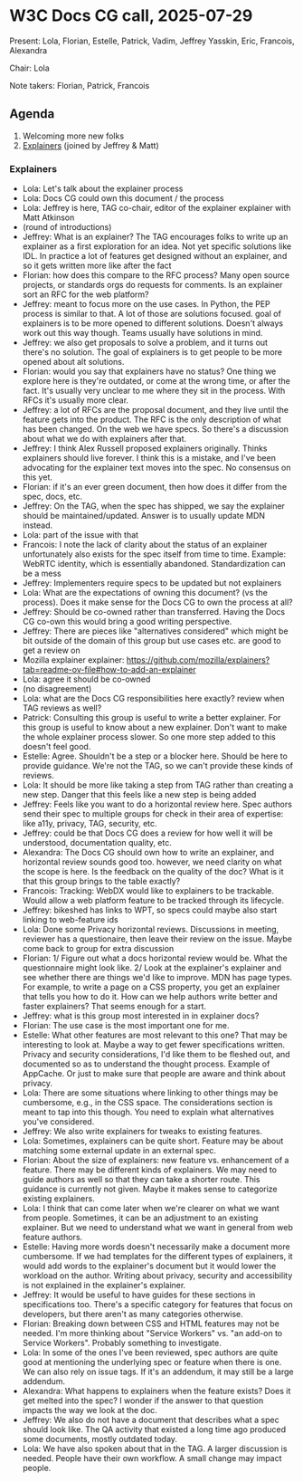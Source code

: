 # W3C Docs CG call, 2025-07-29

Present: Lola, Florian, Estelle, Patrick, Vadim, Jeffrey Yasskin, Eric, Francois, Alexandra

Chair: Lola

Note takers: Florian, Patrick, Francois

## Agenda

1. Welcoming more new folks
2. [Explainers](https://w3ctag.github.io/explainer-explainer/) (joined by Jeffrey & Matt)

### Explainers

- Lola: Let's talk about the explainer process
- Lola: Docs CG could own this document / the process
- Lola: Jeffrey is here, TAG co-chair, editor of the explainer explainer with Matt Atkinson
- (round of introductions)
- Jeffrey: What is an explainer? The TAG encourages folks to write up an explainer as a first exploration for an idea. Not yet specific solutions like IDL. In practice a lot of features get designed without an explainer, and so it gets written more like after the fact
- Florian: how does this compare to the RFC process? Many open source projects, or standards orgs do requests for comments. Is an explainer sort an RFC for the web platform?
- Jeffrey: meant to focus more on the use cases. In Python, the PEP process is similar to that. A lot of those are solutions focused. goal of explainers is to be more opened to different solutions. Doesn't always work out this way though. Teams usually have solutions in mind.
- Jeffrey: we also get proposals to solve a problem, and it turns out there's no solution. The goal of explainers is to get people to be more opened about alt solutions.
- Florian: would you say that explainers have no status? One thing we explore here is they're outdated, or come at the wrong time, or after the fact. It's usually very unclear to me where they sit in the process. With RFCs it's usually more clear.
- Jeffrey: a lot of RFCs are the proposal document, and they live until the feature gets into the product. The RFC is the only description of what has been changed. On the web we have specs. So there's a discussion about what we do with explainers after that.
- Jeffrey:  I think Alex Russell proposed explainers originally. Thinks explainers should live forever. I think this is a mistake, and I've been advocating for the explainer text moves into the spec. No consensus on this yet.
- Florian: if it's an ever green document, then how does it differ from the spec, docs, etc.
- Jeffrey: On the TAG, when the spec has shipped, we say the explainer should be maintained/updated. Answer is to usually update MDN instead.
- Lola: part of the issue with that
- Francois: I note the lack of clarity about the status of an explainer unfortunately also exists for the spec itself from time to time. Example: WebRTC identity, which is essentially abandoned. Standardization can be a mess
- Jeffrey: Implementers require specs to be updated but not explainers
- Lola: What are the expectations of owning this document? (vs the process). Does it make sense for the Docs CG to own the process at all?
- Jeffrey: Should be co-owned rather than transferred. Having the Docs CG co-own this would bring a good writing perspective.
- Jeffrey: There are pieces like "alternatives considered" which might be bit outside of the domain of this group but use cases etc. are good to get a review on
- Mozilla explainer explainer: https://github.com/mozilla/explainers?tab=readme-ov-file#how-to-add-an-explainer
- Lola: agree it should be co-owned
- (no disagreement)
- Lola: what are the Docs CG responsibilities here exactly? review when TAG reviews as well?
- Patrick: Consulting this group is useful to write a better explainer. For this group is useful to know about a new explainer. Don't want to make the whole explainer process slower. So one more step added to this doesn't feel good.
- Estelle: Agree. Shouldn't be a step or a blocker here. Should be here to provide guidance. We're not the TAG, so we can't provide these kinds of reviews.
- Lola: It should be more like taking a step from TAG rather than creating a new step. Danger that this feels like a new step is being added
- Jeffrey: Feels like you want to do a horizontal review here. Spec authors send their spec to multiple groups for check in their area of expertise: like a11y, privacy, TAG, security, etc.
- Jeffrey: could be that Docs CG does a review for how well it will be understood, documentation quality, etc.
- Alexandra: The Docs CG should own how to write an explainer, and horizontal review sounds good too. however, we need clarity on what the scope is here. Is the feedback on the quality of the doc? What is it that this group brings to the table exactly?
- Francois: Tracking: WebDX would like to explainers to be trackable. Would allow a web platform feature to be tracked through its lifecycle.
- Jeffrey: bikeshed has links to WPT, so specs could maybe also start linking to web-feature ids
- Lola: Done some Privacy horizontal reviews. Discussions in meeting, reviewer has a questionaire, then leave their review on the issue. Maybe come back to group for extra discussion
- Florian: 1/ Figure out what a docs horizontal review would be. What the questionnaire might look like. 2/ Look at the explainer's explainer and see whether there are things we'd like to improve. MDN has page types. For example, to write a page on a CSS property, you get an explainer that tells you how to do it. How can we help authors write better and faster explainers? That seems enough for a start.
- Jeffrey: what is this group most interested in in explainer docs?
- Florian: The use case is the most important one for me.
- Estelle: What other features are most relevant to this one? That may be interesting to look at. Maybe a way to get fewer specifications written. Privacy and security considerations, I'd like them to be fleshed out, and documented so as to understand the thought process. Example of AppCache. Or just to make sure that people are aware and think about privacy.
- Lola: There are some situations where linking to other things may be cumbersome, e.g., in the CSS space. The considerations section is meant to tap into this though. You need to explain what alternatives you've considered.
- Jeffrey: We also write explainers for tweaks to existing features.
- Lola: Sometimes, explainers can be quite short. Feature may be about matching some external update in an external spec.
- Florian: About the size of explainers: new feature vs. enhancement of a feature. There may be different kinds of explainers. We may need to guide authors as well so that they can take a shorter route. This guidance is currently not given. Maybe it makes sense to categorize existing explainers.
- Lola: I think that can come later when we're clearer on what we want from people. Sometimes, it can be an adjustment to an existing explainer. But we need to understand what we want in general from web feature authors.
- Estelle: Having more words doesn't necessarily make a document more cumbersome. If we had templates for the different types of explainers, it would add words to the explainer's document but it would lower the workload on the author. Writing about privacy, security and accessibility is not explained in the explainer's explainer.
- Jeffrey: It would be useful to have guides for these sections in specifications too. There's a specific category for features that focus on developers, but there aren't as many categories otherwise.
- Florian: Breaking down between CSS and HTML features may not be needed. I'm more thinking about "Service Workers" vs. "an add-on to Service Workers". Probably something to investigate.
- Lola: In some of the ones I've been reviewed, spec authors are quite good at mentioning the underlying spec or feature when there is one. We can also rely on issue tags. If it's an addendum, it may still be a large addendum.
- Alexandra: What happens to explainers when the feature exists? Does it get melted into the spec? I wonder if the answer to that question impacts the way we look at the doc.
- Jeffrey: We also do not have a document that describes what a spec should look like. The QA activity that existed a long time ago produced some documents, mostly outdated today.
- Lola: We have also spoken about that in the TAG. A larger discussion is needed. People have their own workflow. A small change may impact people.
